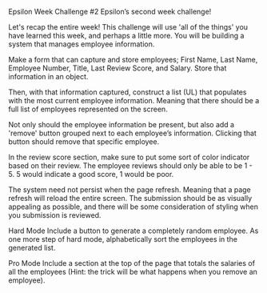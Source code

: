 Epsilon Week Challenge #2
Epsilon’s second week challenge!

Let's recap the entire week! This challenge will use 'all of the things' you have learned this week, and perhaps a little more. You will be building a system that manages employee information.

Make a form that can capture and store employees; First Name, Last Name, Employee Number, Title, Last Review Score, and Salary. Store that information in an object.

Then, with that information captured, construct a list (UL) that populates with the most current employee information. Meaning that there should be a full list of employees represented on the screen.

Not only should the employee information be present, but also add a 'remove' button grouped next to each employee’s information. Clicking that button should remove that specific employee.

In the review score section, make sure to put some sort of color indicator based on their review. The employee reviews should only be able to be 1 - 5. 5 would indicate a good score, 1 would be poor.

The system need not persist when the page refresh. Meaning that a page refresh will reload the entire screen. The submission should be as visually appealing as possible, and there will be some consideration of styling when you submission is reviewed.

Hard Mode
Include a button to generate a completely random employee. As one more step of hard mode, alphabetically sort the employees in the generated list.

Pro Mode
Include a section at the top of the page that totals the salaries of all the employees (Hint: the trick will be what happens when you remove an employee).



